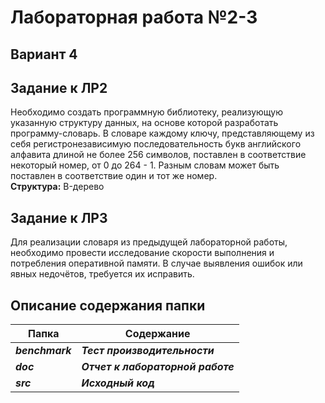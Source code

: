 # Лабораторная работа №2-3
## Вариант 4

## Задание к ЛР2
Необходимо создать программную библиотеку, реализующую указанную структуру данных, на основе которой разработать программу-словарь. В словаре каждому ключу, представляющему из себя регистронезависимую последовательность букв английского алфавита длиной не более 256 символов, поставлен в соответствие некоторый номер, от 0 до 264 - 1. Разным словам может быть поставлен в соответствие один и тот же номер.<br>
**Cтруктура:** B-дерево <br>

## Задание к ЛР3
Для реализации словаря из предыдущей лабораторной работы, необходимо провести исследование скорости выполнения и потребления оперативной памяти. В случае выявления ошибок или явных недочётов, требуется их исправить.
## Описание содержания папки
| Папка | Содержание |
|--------------|---------|
|   ***benchmark***  |   ***Тест производительности***  |
|      ***doc***     |   ***Отчет к лабораторной работе***    |
|      ***src***     |   ***Исходный код***|